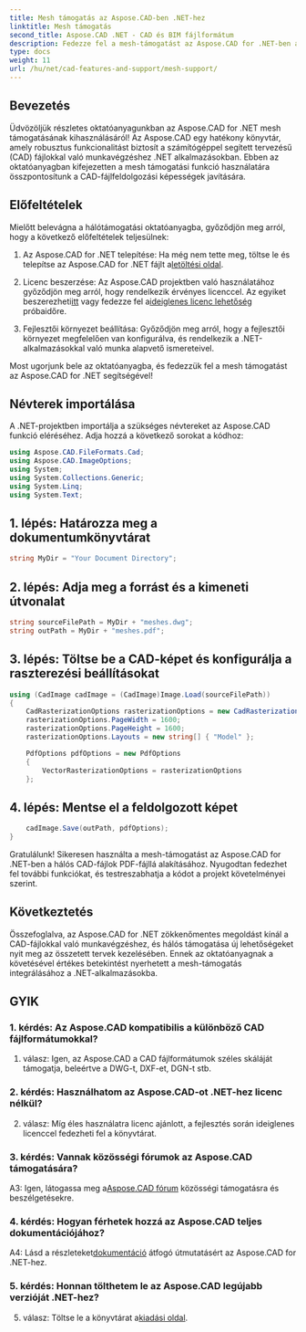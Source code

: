 ```yaml
---
title: Mesh támogatás az Aspose.CAD-ben .NET-hez
linktitle: Mesh támogatás
second_title: Aspose.CAD .NET - CAD és BIM fájlformátum
description: Fedezze fel a mesh-támogatást az Aspose.CAD for .NET-ben a lépésenkénti oktatóanyagunk segítségével. A CAD-fájlokat könnyedén konvertálja PDF-be.
type: docs
weight: 11
url: /hu/net/cad-features-and-support/mesh-support/
---
```

## Bevezetés

Üdvözöljük részletes oktatóanyagunkban az Aspose.CAD for .NET mesh támogatásának kihasználásáról! Az Aspose.CAD egy hatékony könyvtár, amely robusztus funkcionalitást biztosít a számítógéppel segített tervezésű (CAD) fájlokkal való munkavégzéshez .NET alkalmazásokban. Ebben az oktatóanyagban kifejezetten a mesh támogatási funkció használatára összpontosítunk a CAD-fájlfeldolgozási képességek javítására.

## Előfeltételek

Mielőtt belevágna a hálótámogatási oktatóanyagba, győződjön meg arról, hogy a következő előfeltételek teljesülnek:

1.  Az Aspose.CAD for .NET telepítése: Ha még nem tette meg, töltse le és telepítse az Aspose.CAD for .NET fájlt a[letöltési oldal](https://releases.aspose.com/cad/net/).

2.  Licenc beszerzése: Az Aspose.CAD projektben való használatához győződjön meg arról, hogy rendelkezik érvényes licenccel. Az egyiket beszerezheti[itt](https://purchase.aspose.com/buy) vagy fedezze fel a[ideiglenes licenc lehetőség](https://purchase.aspose.com/temporary-license/) próbaidőre.

3. Fejlesztői környezet beállítása: Győződjön meg arról, hogy a fejlesztői környezet megfelelően van konfigurálva, és rendelkezik a .NET-alkalmazásokkal való munka alapvető ismereteivel.

Most ugorjunk bele az oktatóanyagba, és fedezzük fel a mesh támogatást az Aspose.CAD for .NET segítségével!

## Névterek importálása

A .NET-projektben importálja a szükséges névtereket az Aspose.CAD funkció eléréséhez. Adja hozzá a következő sorokat a kódhoz:

```csharp
using Aspose.CAD.FileFormats.Cad;
using Aspose.CAD.ImageOptions;
using System;
using System.Collections.Generic;
using System.Linq;
using System.Text;

```

## 1. lépés: Határozza meg a dokumentumkönyvtárat

```csharp
string MyDir = "Your Document Directory";
```

## 2. lépés: Adja meg a forrást és a kimeneti útvonalat

```csharp
string sourceFilePath = MyDir + "meshes.dwg";
string outPath = MyDir + "meshes.pdf";
```

## 3. lépés: Töltse be a CAD-képet és konfigurálja a raszterezési beállításokat

```csharp
using (CadImage cadImage = (CadImage)Image.Load(sourceFilePath))
{
    CadRasterizationOptions rasterizationOptions = new CadRasterizationOptions();
    rasterizationOptions.PageWidth = 1600;
    rasterizationOptions.PageHeight = 1600;
    rasterizationOptions.Layouts = new string[] { "Model" };

    PdfOptions pdfOptions = new PdfOptions
    {
        VectorRasterizationOptions = rasterizationOptions
    };
```

## 4. lépés: Mentse el a feldolgozott képet

```csharp
    cadImage.Save(outPath, pdfOptions);
}
```

Gratulálunk! Sikeresen használta a mesh-támogatást az Aspose.CAD for .NET-ben a hálós CAD-fájlok PDF-fájllá alakításához. Nyugodtan fedezhet fel további funkciókat, és testreszabhatja a kódot a projekt követelményei szerint.

## Következtetés

Összefoglalva, az Aspose.CAD for .NET zökkenőmentes megoldást kínál a CAD-fájlokkal való munkavégzéshez, és hálós támogatása új lehetőségeket nyit meg az összetett tervek kezelésében. Ennek az oktatóanyagnak a követésével értékes betekintést nyerhetett a mesh-támogatás integrálásához a .NET-alkalmazásokba.

## GYIK

### 1. kérdés: Az Aspose.CAD kompatibilis a különböző CAD fájlformátumokkal?

1. válasz: Igen, az Aspose.CAD a CAD fájlformátumok széles skáláját támogatja, beleértve a DWG-t, DXF-et, DGN-t stb.

### 2. kérdés: Használhatom az Aspose.CAD-ot .NET-hez licenc nélkül?

2. válasz: Míg éles használatra licenc ajánlott, a fejlesztés során ideiglenes licenccel fedezheti fel a könyvtárat.

### 3. kérdés: Vannak közösségi fórumok az Aspose.CAD támogatására?

 A3: Igen, látogassa meg a[Aspose.CAD fórum](https://forum.aspose.com/c/cad/19) közösségi támogatásra és beszélgetésekre.

### 4. kérdés: Hogyan férhetek hozzá az Aspose.CAD teljes dokumentációjához?

 A4: Lásd a részleteket[dokumentáció](https://reference.aspose.com/cad/net/) átfogó útmutatásért az Aspose.CAD for .NET-hez.

### 5. kérdés: Honnan tölthetem le az Aspose.CAD legújabb verzióját .NET-hez?

 5. válasz: Töltse le a könyvtárat a[kiadási oldal](https://releases.aspose.com/cad/net/).